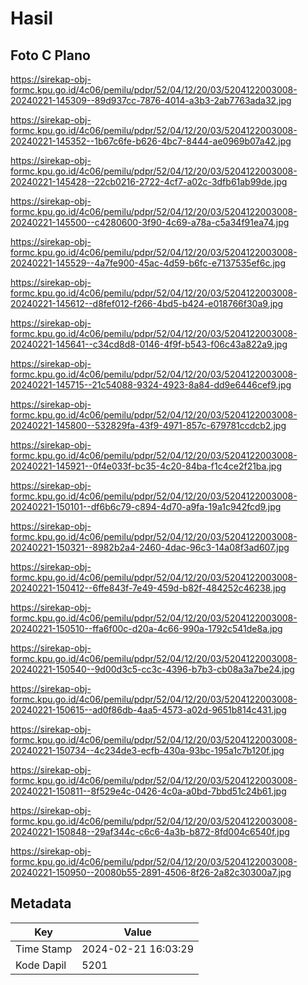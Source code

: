 # Hasil

## Foto C Plano

https://sirekap-obj-formc.kpu.go.id/4c06/pemilu/pdpr/52/04/12/20/03/5204122003008-20240221-145309--89d937cc-7876-4014-a3b3-2ab7763ada32.jpg

https://sirekap-obj-formc.kpu.go.id/4c06/pemilu/pdpr/52/04/12/20/03/5204122003008-20240221-145352--1b67c6fe-b626-4bc7-8444-ae0969b07a42.jpg

https://sirekap-obj-formc.kpu.go.id/4c06/pemilu/pdpr/52/04/12/20/03/5204122003008-20240221-145428--22cb0216-2722-4cf7-a02c-3dfb61ab99de.jpg

https://sirekap-obj-formc.kpu.go.id/4c06/pemilu/pdpr/52/04/12/20/03/5204122003008-20240221-145500--c4280600-3f90-4c69-a78a-c5a34f91ea74.jpg

https://sirekap-obj-formc.kpu.go.id/4c06/pemilu/pdpr/52/04/12/20/03/5204122003008-20240221-145529--4a7fe900-45ac-4d59-b6fc-e7137535ef6c.jpg

https://sirekap-obj-formc.kpu.go.id/4c06/pemilu/pdpr/52/04/12/20/03/5204122003008-20240221-145612--d8fef012-f266-4bd5-b424-e018766f30a9.jpg

https://sirekap-obj-formc.kpu.go.id/4c06/pemilu/pdpr/52/04/12/20/03/5204122003008-20240221-145641--c34cd8d8-0146-4f9f-b543-f06c43a822a9.jpg

https://sirekap-obj-formc.kpu.go.id/4c06/pemilu/pdpr/52/04/12/20/03/5204122003008-20240221-145715--21c54088-9324-4923-8a84-dd9e6446cef9.jpg

https://sirekap-obj-formc.kpu.go.id/4c06/pemilu/pdpr/52/04/12/20/03/5204122003008-20240221-145800--532829fa-43f9-4971-857c-679781ccdcb2.jpg

https://sirekap-obj-formc.kpu.go.id/4c06/pemilu/pdpr/52/04/12/20/03/5204122003008-20240221-145921--0f4e033f-bc35-4c20-84ba-f1c4ce2f21ba.jpg

https://sirekap-obj-formc.kpu.go.id/4c06/pemilu/pdpr/52/04/12/20/03/5204122003008-20240221-150101--df6b6c79-c894-4d70-a9fa-19a1c942fcd9.jpg

https://sirekap-obj-formc.kpu.go.id/4c06/pemilu/pdpr/52/04/12/20/03/5204122003008-20240221-150321--8982b2a4-2460-4dac-96c3-14a08f3ad607.jpg

https://sirekap-obj-formc.kpu.go.id/4c06/pemilu/pdpr/52/04/12/20/03/5204122003008-20240221-150412--6ffe843f-7e49-459d-b82f-484252c46238.jpg

https://sirekap-obj-formc.kpu.go.id/4c06/pemilu/pdpr/52/04/12/20/03/5204122003008-20240221-150510--ffa6f00c-d20a-4c66-990a-1792c541de8a.jpg

https://sirekap-obj-formc.kpu.go.id/4c06/pemilu/pdpr/52/04/12/20/03/5204122003008-20240221-150540--9d00d3c5-cc3c-4396-b7b3-cb08a3a7be24.jpg

https://sirekap-obj-formc.kpu.go.id/4c06/pemilu/pdpr/52/04/12/20/03/5204122003008-20240221-150615--ad0f86db-4aa5-4573-a02d-9651b814c431.jpg

https://sirekap-obj-formc.kpu.go.id/4c06/pemilu/pdpr/52/04/12/20/03/5204122003008-20240221-150734--4c234de3-ecfb-430a-93bc-195a1c7b120f.jpg

https://sirekap-obj-formc.kpu.go.id/4c06/pemilu/pdpr/52/04/12/20/03/5204122003008-20240221-150811--8f529e4c-0426-4c0a-a0bd-7bbd51c24b61.jpg

https://sirekap-obj-formc.kpu.go.id/4c06/pemilu/pdpr/52/04/12/20/03/5204122003008-20240221-150848--29af344c-c6c6-4a3b-b872-8fd004c6540f.jpg

https://sirekap-obj-formc.kpu.go.id/4c06/pemilu/pdpr/52/04/12/20/03/5204122003008-20240221-150950--20080b55-2891-4506-8f26-2a82c30300a7.jpg


## Metadata

| Key        | Value               |
| ---------- | ------------------- |
| Time Stamp | 2024-02-21 16:03:29 |
| Kode Dapil | 5201                |



